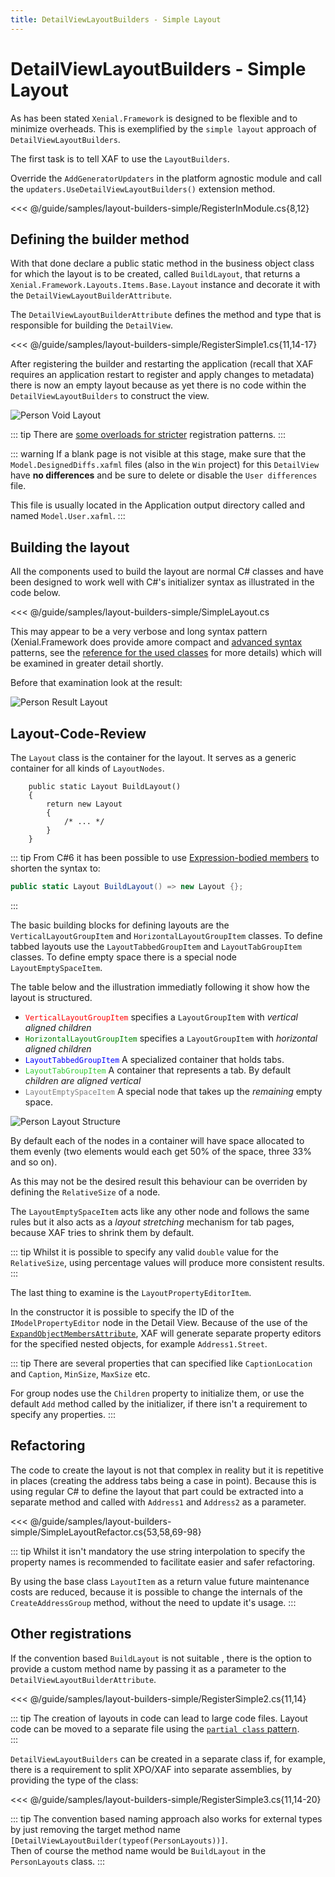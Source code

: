 ```yaml
---
title: DetailViewLayoutBuilders - Simple Layout
---
```


# DetailViewLayoutBuilders - Simple Layout

As has been stated `Xenial.Framework` is designed to be flexible and  to minimize overheads. This is exemplified by the `simple layout` approach of `DetailViewLayoutBuilders`.  

The first task is to tell XAF to use the `LayoutBuilders`.  

Override the `AddGeneratorUpdaters` in the platform agnostic module and call the `updaters.UseDetailViewLayoutBuilders()` extension method.

<<< @/guide/samples/layout-builders-simple/RegisterInModule.cs{8,12}

## Defining the builder method

With that done declare a public static method in the business object class for which the layout is to be created, called `BuildLayout`, that returns a `Xenial.Framework.Layouts.Items.Base.Layout` instance and decorate it with the `DetailViewLayoutBuilderAttribute`. 

The `DetailViewLayoutBuilderAttribute` defines the method and type that is responsible for building the `DetailView`.

<<< @/guide/samples/layout-builders-simple/RegisterSimple1.cs{11,14-17}

After registering the builder and restarting the application (recall that XAF requires an application restart to register and apply changes to metadata) there is now an empty layout because as yet there is no code within the `DetailViewLayoutBuilders` to construct the view.

![Person Void Layout](/images/guide/layout-builders/person-void-layout.png)

::: tip
There are [some overloads for stricter](#other-registrations) registration patterns.
:::

::: warning
If a blank page is not visible at this stage, make sure that the  `Model.DesignedDiffs.xafml` files (also in the `Win` project) for this `DetailView` have **no differences** and be sure to delete or disable the `User differences` file.  

This file is usually located in the Application output directory called and named `Model.User.xafml`.
:::

## Building the layout

All the components used to build the layout are normal C# classes and have been designed to work well with C#'s initializer syntax as illustrated in the code below. 

<<< @/guide/samples/layout-builders-simple/SimpleLayout.cs

This may appear to be a very verbose and long syntax pattern (Xenial.Framework does provide amore compact and [advanced syntax](/guide/layout-builders-advanced-registration.md) patterns, see the [reference for the used classes](/guide/layout-builders-reference.md) for more details) which will be examined in greater detail shortly. 

Before that examination look at the result:

![Person Result Layout](/images/guide/layout-builders/person-result-layout-simple.png)

## Layout-Code-Review

The `Layout` class is the container for the layout. It serves as a generic container for all kinds of `LayoutNodes`.

```cs{3}
    public static Layout BuildLayout()
    {
        return new Layout
        {
            /* ... */
        }
    }
```


::: tip
From C#6 it has been possible to use [Expression-bodied members](https://docs.microsoft.com/en-us/dotnet/csharp/programming-guide/statements-expressions-operators/expression-bodied-members) to shorten the syntax to:

```cs
public static Layout BuildLayout() => new Layout {};
```
:::

The basic building blocks for defining layouts are the `VerticalLayoutGroupItem` and `HorizontalLayoutGroupItem` classes. 
To define tabbed layouts use the `LayoutTabbedGroupItem` and `LayoutTabGroupItem` classes. 
To define empty space there is a  special node `LayoutEmptySpaceItem`. 

The table below and the illustration immediatly following it show how the layout is structured.

* <code style='color: red; background-color: transparent;'>VerticalLayoutGroupItem</code> specifies a `LayoutGroupItem` with *vertical aligned children*
* <code style='color: green; background-color: transparent;'>HorizontalLayoutGroupItem</code> specifies a `LayoutGroupItem` with *horizontal aligned children*
* <code style='color: blue; background-color: transparent;'>LayoutTabbedGroupItem</code> A specialized container that holds tabs.
* <code style='color: limegreen; background-color: transparent;'>LayoutTabGroupItem</code> A container that represents a tab. By default *children are aligned vertical*
* <code style='color: gray; background-color: transparent;'>LayoutEmptySpaceItem</code> A special node that takes up the *remaining* empty space.

![Person Layout Structure](/images/guide/layout-builders/person-result-layout-simple-analyze.png)

By default each of the nodes in a container will have space allocated to them evenly (two elements would each get 50% of the space, three 33% and so on). 

As this may not be the desired result this behaviour can be overriden by defining the `RelativeSize` of a node. 

The `LayoutEmptySpaceItem` acts like any other node and follows the same rules but it also acts as a *layout stretching* mechanism for tab pages, because XAF tries to shrink them by default. 

::: tip
Whilst it is possible to specify any valid `double` value for the `RelativeSize`, using percentage values will produce more consistent results.  
:::

The last thing to examine is the `LayoutPropertyEditorItem`. 

In the constructor it is possible to specify the ID of the `IModelPropertyEditor` node in the Detail View. Because of the use of the [`ExpandObjectMembersAttribute`](https://docs.devexpress.com/eXpressAppFramework/DevExpress.Persistent.Base.ExpandObjectMembersAttribute), XAF will generate separate property editors for the specified nested objects, for example `Address1.Street`.

::: tip
There are several properties that can specified like `CaptionLocation` and `Caption`, `MinSize`, `MaxSize` etc.  

For group nodes use the `Children` property to initialize them, or use the default `Add` method called by the initializer, if there isn't a requirement to specify any properties.
:::

## Refactoring

The code to create the layout is not that complex in reality but it is repetitive in places (creating the address tabs being a case in point). Because this is using regular C# to define the layout that part could be extracted into a separate method and called with `Address1` and `Address2` as a parameter.

<<< @/guide/samples/layout-builders-simple/SimpleLayoutRefactor.cs{53,58,69-98}

::: tip
Whilst it isn't mandatory the use string interpolation to specify the property names is recommended to facilitate easier and safer refactoring.

By using the base class `LayoutItem` as a return value future maintenance costs are reduced, because it is possible to change the internals of the `CreateAddressGroup` method, without the need to update it's usage.
:::

## Other registrations

If the convention based `BuildLayout` is not suitable , there is the option to provide a custom method name by passing it as a parameter to the `DetailViewLayoutBuilderAttribute`.

<<< @/guide/samples/layout-builders-simple/RegisterSimple2.cs{11,14}

::: tip
The creation of layouts in code can lead to large code files. Layout code can be moved to a separate file using the [`partial class` pattern](https://docs.microsoft.com/en-us/dotnet/csharp/programming-guide/classes-and-structs/partial-classes-and-methods).  
:::

`DetailViewLayoutBuilders`
 can be created in a separate class if, for example, there is a requirement to split XPO/XAF into separate assemblies, by providing the type of the class:

<<< @/guide/samples/layout-builders-simple/RegisterSimple3.cs{11,14-20}


<!-- I get what you're trying to say in the tip below but there is either a sentence missing or better yet a small code sample missing -->

::: tip
The convention based naming approach also works for external types by just removing the target method name `[DetailViewLayoutBuilder(typeof(PersonLayouts))]`.  
Then of course the method name would be `BuildLayout` in the `PersonLayouts` class.
:::


